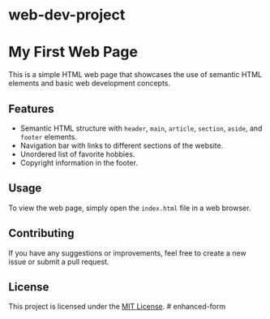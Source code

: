 ﻿# web-dev-project
 # My First Web Page

This is a simple HTML web page that showcases the use of semantic HTML elements and basic web development concepts.

## Features

- Semantic HTML structure with `header`, `main`, `article`, `section`, `aside`, and `footer` elements.
- Navigation bar with links to different sections of the website.
- Unordered list of favorite hobbies.
- Copyright information in the footer.

## Usage

To view the web page, simply open the `index.html` file in a web browser.

## Contributing

If you have any suggestions or improvements, feel free to create a new issue or submit a pull request.

## License

This project is licensed under the [MIT License](LICENSE).
#   e n h a n c e d - f o r m  
 